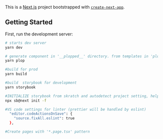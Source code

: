 This is a [Next.js](https://nextjs.org/) project bootstrapped with [`create-next-app`](https://github.com/vercel/next.js/tree/canary/packages/create-next-app).

## Getting Started

First, run the development server:

```bash
# starts dev server 
yarn dev
```


```bash
# generate component in '__plopped__' directory. from templates in 'plop templates'
yarn plop
```

```bash
#build for prod
yarn build
```

```bash
#build  storybook for development 
yarn storybook
```

```bash
#INITIALIZE storybook from skratch and autodetect project setting, helpers to fix alias detection problem. Create _stories folder
npx sb@next init -f
```

```bash
#VS code settings for linter (prettier will be handled by eslint)
  "editor.codeActionsOnSave": {
    "source.fixAll.eslint": true
  },
```


```bash
#Create pages with '*.page.tsx' pattern
```




